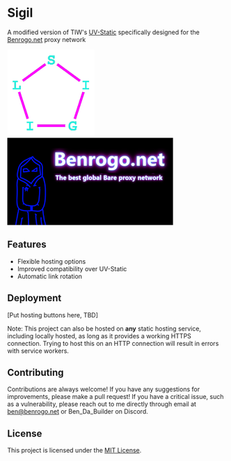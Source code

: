 # Sigil

A modified version of TIW's [UV-Static](https://github.com/TheTIW/UV-Static) specifically designed for the [Benrogo.net](https://benrogo.net) proxy network

<img src="sigil_logo.png" alt="Sigil logo" height="200px">
<img src="benrogo_logo.png" alt="Benrogo.net logo" height="200px">

## Features

- Flexible hosting options
- Improved compatibility over UV-Static
- Automatic link rotation

## Deployment
[Put hosting buttons here, TBD]

Note: This project can also be hosted on **any** static hosting service, including locally hosted, as long as it provides a working HTTPS connection. Trying to host this on an HTTP connection will result in errors with service workers.

## Contributing

Contributions are always welcome! If you have any suggestions for improvements, please make a pull request! If you have a critical issue, such as a vulnerability, please reach out to me directly through email at [ben@benrogo.net](mailto:ben@benrogo.net) or Ben_Da_Builder on Discord.

## License

This project is licensed under the [MIT License](LICENSE).